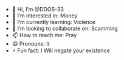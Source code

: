- 👋 Hi, I’m @DDOS-33
- 👀 I’m interested in: Money
- 🌱 I’m currently learning: Violence
- 💞️ I’m looking to collaborate on: Scamming
- 📫 How to reach me: Pray
- 😄 Pronouns: It
- ⚡ Fun fact: I Will negate your existence

<!---
DDOS-33/DDOS-33 is a ✨ special ✨ repository because its `README.md` (this file) appears on your GitHub profile.
You can click the Preview link to take a look at your changes.
--->
